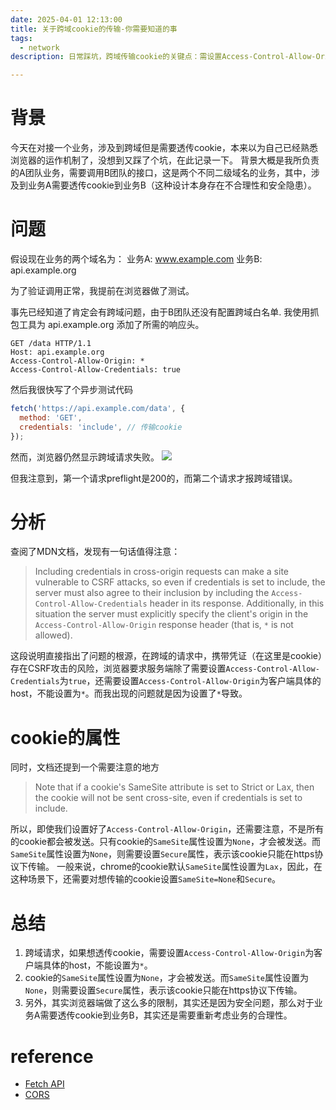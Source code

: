 ```yaml
---
date: 2025-04-01 12:13:00
title: 关于跨域cookie的传输-你需要知道的事
tags: 
  - network
description: 日常踩坑，跨域传输cookie的关键点：需设置Access-Control-Allow-Origin为具体域名，配置SameSite=None和Secure属性，并强调了安全性问题。

---
```

# 背景

今天在对接一个业务，涉及到跨域但是需要透传cookie，本来以为自己已经熟悉浏览器的运作机制了，没想到又踩了个坑，在此记录一下。
背景大概是我所负责的A团队业务，需要调用B团队的接口，这是两个不同二级域名的业务，其中，涉及到业务A需要透传cookie到业务B（这种设计本身存在不合理性和安全隐患）。

# 问题

假设现在业务的两个域名为：
业务A: www.example.com
业务B: api.example.org

为了验证调用正常，我提前在浏览器做了测试。

事先已经知道了肯定会有跨域问题，由于B团队还没有配置跨域白名单. 我使用抓包工具为 api.example.org 添加了所需的响应头。

```http
GET /data HTTP/1.1
Host: api.example.org
Access-Control-Allow-Origin: *
Access-Control-Allow-Credentials: true
```
然后我很快写了个异步测试代码

```javascript
fetch('https://api.example.com/data', {
  method: 'GET',
  credentials: 'include', // 传输cookie
});
```

然而，浏览器仍然显示跨域请求失败。
![](https://github.com/user-attachments/assets/d53e20e7-5c77-44e9-a03f-01223def2c54)

但我注意到，第一个请求preflight是200的，而第二个请求才报跨域错误。

# 分析
查阅了MDN文档，发现有一句话值得注意：

> Including credentials in cross-origin requests can make a site vulnerable to CSRF attacks, so even if credentials is set to include, the server must also agree to their inclusion by including the `Access-Control-Allow-Credentials` header in its response. Additionally, in this situation the server must explicitly specify the client's origin in the `Access-Control-Allow-Origin` response header (that is, `*` is not allowed).

这段说明直接指出了问题的根源，在跨域的请求中，携带凭证（在这里是cookie）存在CSRF攻击的风险，浏览器要求服务端除了需要设置`Access-Control-Allow-Credentials`为`true`，还需要设置`Access-Control-Allow-Origin`为客户端具体的host，不能设置为`*`。而我出现的问题就是因为设置了`*`导致。

# cookie的属性
同时，文档还提到一个需要注意的地方
> Note that if a cookie's SameSite attribute is set to Strict or Lax, then the cookie will not be sent cross-site, even if credentials is set to include.

所以，即使我们设置好了`Access-Control-Allow-Origin`，还需要注意，不是所有的cookie都会被发送。只有cookie的`SameSite`属性设置为`None`，才会被发送。而`SameSite`属性设置为`None`，则需要设置`Secure`属性，表示该cookie只能在https协议下传输。
一般来说，chrome的cookie默认`SameSite`属性设置为`Lax`，因此，在这种场景下，还需要对想传输的cookie设置`SameSite=None`和`Secure`。

# 总结
1. 跨域请求，如果想透传cookie，需要设置`Access-Control-Allow-Origin`为客户端具体的host，不能设置为`*`。
2. cookie的`SameSite`属性设置为`None`，才会被发送。而`SameSite`属性设置为`None`，则需要设置`Secure`属性，表示该cookie只能在https协议下传输。
3. 另外，其实浏览器端做了这么多的限制，其实还是因为安全问题，那么对于业务A需要透传cookie到业务B，其实还是需要重新考虑业务的合理性。

# reference
- [Fetch API](https://developer.mozilla.org/en-US/docs/Web/API/Fetch_API/Using_Fetch)
- [CORS](https://developer.mozilla.org/en-US/docs/Web/HTTP/CORS)
